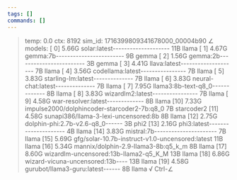 ```yaml
---
tags: []
commands: []
---
```

> temp: 0.0 ctx: 8192 sim_id: 1716399809341678000_00004b90
∠ models:
 [ 0] 5.66G solar:latest-------------------- 11B                 llama
 [ 1] 4.67G gemma:7b------------------------ 9B                  gemma
 [ 2] 1.56G gemma:2b------------------------ 3B                  gemma
 [ 3] 4.41G llava:latest-------------------- 7B                  llama
 [ 4] 3.56G codellama:latest---------------- 7B                  llama
 [ 5] 3.83G starling-lm:latest-------------- 7B                  llama
 [ 6] 3.83G neural-chat:latest-------------- 7B                  llama
 [ 7] 7.95G llama3:8b-text-q8_0------------- 8B                  llama
 [ 8] 3.83G wizardlm2:latest---------------- 7B                  llama
 [ 9] 4.58G war-resolver:latest------------- 8B                  llama
 [10] 7.33G impulse2000/dolphincoder-starcoder2-7b:q8_0 7B             starcoder2
 [11] 4.58G sunapi386/llama-3-lexi-uncensored:8b 8B                  llama
 [12] 2.75G dolphin-phi:2.7b-v2.6-q8_0------ 3B                   phi2
 [13] 2.16G phi3:latest--------------------- 4B                  llama
 [14] 3.83G mistral:7b---------------------- 7B                  llama
 [15] 5.69G gfg/solar-10.7b-instruct-v1.0-uncensored:latest 11B                 llama
 [16] 5.34G mannix/dolphin-2.9-llama3-8b:q5_k_m 8B                  llama
 [17] 8.60G wizardlm-uncensored:13b-llama2-q5_K_M 13B                 llama
 [18] 6.86G wizard-vicuna-uncensored:13b---- 13B                 llama
 [19] 4.58G gurubot/llama3-guru:latest------ 8B                  llama
√ Ctrl-∠
